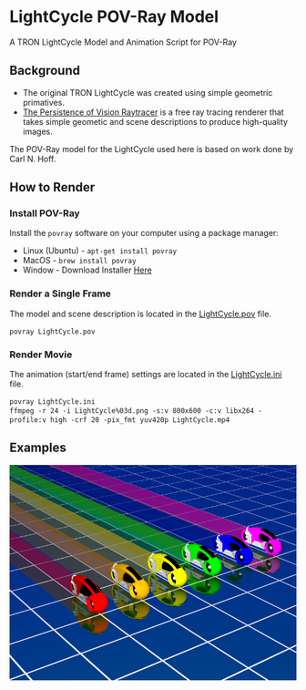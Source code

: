 # LightCycle POV-Ray Model

A TRON LightCycle Model and Animation Script for POV-Ray

## Background

* The original TRON LightCycle was created using simple geometric primatives.
* [The Persistence of Vision Raytracer](http://www.povray.org/) is a free ray tracing renderer that takes simple geometic and scene descriptions to produce high-quality images. 

The POV-Ray model for the LightCycle used here is based on work done by Carl N. Hoff.


## How to Render

### Install POV-Ray
Install the `povray` software on your computer using a package manager:
* Linux (Ubuntu) - `apt-get install povray`
* MacOS - `brew install povray`
* Window - Download Installer [Here](http://www.povray.org/)

### Render a Single Frame
The model and scene description is located in the [LightCycle.pov](LightCycle.pov) file.
```
povray LightCycle.pov
```

### Render Movie
The animation (start/end frame) settings are located in the [LightCycle.ini](LightCycle.ini) file.
```
povray LightCycle.ini
ffmpeg -r 24 -i LightCycle%03d.png -s:v 800x600 -c:v libx264 -profile:v high -crf 20 -pix_fmt yuv420p LightCycle.mp4
```

## Examples

![Lightcycle Image](/media/LightCycle.png)

